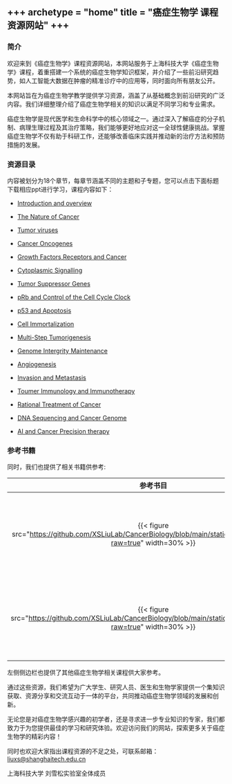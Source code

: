 +++
archetype = "home"
title = "癌症生物学 课程资源网站"
+++
---

### 简介

欢迎来到《癌症生物学》课程资源网站，本网站服务于上海科技大学《癌症生物学》课程，着重搭建一个系统的癌症生物学知识框架，并介绍了一些前沿研究趋势，如人工智能大数据在肿瘤的精准诊疗中的应用等，同时面向所有朋友公开。

本网站旨在为癌症生物学教学提供学习资源，涵盖了从基础概念到前沿研究的广泛内容。我们详细整理介绍了癌症生物学相关的知识以满足不同学习和专业需求。

癌症生物学是现代医学和生命科学中的核心领域之一。通过深入了解癌症的分子机制、病理生理过程及其治疗策略，我们能够更好地应对这一全球性健康挑战。掌握癌症生物学不仅有助于科研工作，还能够改善临床实践并推动新的治疗方法和预防措施的发展。

### 资源目录

内容被划分为18个章节，每章节涵盖不同的主题和子专题，您可以点击下面标题下载相应ppt进行学习，课程内容如下：

- [Introduction and overview ](https://github.com/XSLiuLab/CancerBiology/raw/main/ppt/Cancer%20Biology%201-%20Introduction%20and%20overview.pptx)

- [The Nature of Cancer](https://github.com/XSLiuLab/CancerBiology/raw/main/ppt/Cancer%20Biology%202-%20the%20Nature%20of%20Cancer.pptx)

- [Tumor viruses](https://github.com/XSLiuLab/CancerBiology/raw/main/ppt/Cancer%20Biology%203-Tumor%20viruses.pptx)

- [Cancer Oncogenes](https://github.com/XSLiuLab/CancerBiology/raw/main/ppt/Cancer%20Biology%204-%20Cellular%20Oncogenes.pptx)

- [Growth Factors,Receptors and Cancer](https://github.com/XSLiuLab/CancerBiology/raw/main/ppt/Cancer%20Biology%205-Growth%20Factors,%20Receptors%20and%20Cancer.pptx)

- [Cytoplasmic Signalling](https://github.com/XSLiuLab/CancerBiology/raw/main/ppt/Cancer%20Biology%206-Cytoplasmic%20Signaling.pptx)

- [Tumor Suppressor Genes](https://github.com/XSLiuLab/CancerBiology/raw/main/ppt/Cancer%20Biology%207-%20Tumor%20Suppressor%20Genes.pptx)

- [pRb and Control of the Cell Cycle Clock](https://github.com/XSLiuLab/CancerBiology/raw/main/ppt/Cancer%20Biology%208%20-%20pRb%20and%20Control%20of%20the%20Cell%20Cycle%20Clock.pptx)

- [p53 and Apoptosis](https://github.com/XSLiuLab/CancerBiology/raw/main/ppt/Cancer%20Biology%209%20-%20p53%20and%20Apoptosis.pptx)

- [Cell Immortalization](https://github.com/XSLiuLab/CancerBiology/raw/main/ppt/Cancer%20Biology%2010%20-%20Cell%20Immortalization.pptx)

- [Multi-Step Tumorigenesis](https://github.com/XSLiuLab/CancerBiology/raw/main/ppt/Cancer%20Biology%2011%20-%20Multi-Step%20Tumorigenesis.pptx)

- [Genome Intergrity Maintenance](https://github.com/XSLiuLab/CancerBiology/raw/main/ppt/Cancer%20Biology%2012%20-%20Genome%20Integrity%20Maintenance.pptx)

- [Angiogenesis](https://github.com/XSLiuLab/CancerBiology/raw/main/ppt/Cancer%20Biology%2013%20-%20Angiogenesis.pptx)

- [Invasion and Metastasis](https://github.com/XSLiuLab/CancerBiology/raw/main/ppt/Cancer%20Biology%2014%20-%20Invasion%20and%20Metastasis.pptx)

- [Toumer Immunology and Immunotherapy](https://github.com/XSLiuLab/CancerBiology/raw/main/ppt/Cancer%20Biology%2015%20-%20Tumor%20Immunology%20and%20Immunotherapy.pptx)

- [Rational Treatment of Cancer](https://github.com/XSLiuLab/CancerBiology/raw/main/ppt/Cancer%20Biology%2016%20-%20Rational%20Treatment%20of%20Cancer.pptx)

- [DNA Sequencing and Cancer Genome](https://github.com/XSLiuLab/CancerBiology/raw/main/ppt/Cancer%20Biology%2017%20-%20DNA%20Sequencing%20and%20Cancer%20Genome.pptx)

- [AI and Cancer Precision therapy](https://github.com/XSLiuLab/CancerBiology/raw/main/ppt/Cancer%20Biology%2018%20-%20AI%20and%20Cancer%20Precision%20Therapy.pptx)

### 参考书籍

同时，我们也提供了相关书籍供参考:

|参考书目|相关信息|
|:-:|:-:|
|{{< figure src="https://github.com/XSLiuLab/CancerBiology/blob/main/static/images/lxs_cb.png?raw=true" width=30% >}} |《癌症生物学》<br>作者：刘雪松 ;</br>单位；上海科技大学；<br> 链接：[上海科学技术出版社](http://www.sstp.cn/hotbook/3762.html)</br>|
|{{< figure src="https://github.com/XSLiuLab/CancerBiology/blob/main/static/images/wb_cb.jpeg?raw=true" width=30% >}}|《癌生物学》<br> 作者：R.A.weinberg ；</br>译者：詹启敏等 ；<br> 链接：[科学文库](https://book.sciencereading.cn/shop/book/Booksimple/show.do?id=B74A1883BA254770AE053020B0A0ADC52000)</br>|

左侧侧边栏也提供了其他癌症生物学相关课程供大家参考。

通过这些资源，我们希望为广大学生、研究人员、医生和生物学家提供一个集知识获取、资源分享和交流互动于一体的平台，共同推动癌症生物学领域的发展和创新。

无论您是对癌症生物学感兴趣的初学者，还是寻求进一步专业知识的专家，我们都致力于为您提供最佳的学习和研究体验。欢迎访问我们的网站，探索更多关于癌症生物学的精彩内容！


同时也欢迎大家指出课程资源的不足之处，可联系邮箱：<kdb>liuxs@shanghaitech.edu.cn</kdb>


上海科技大学 刘雪松实验室全体成员
                                

